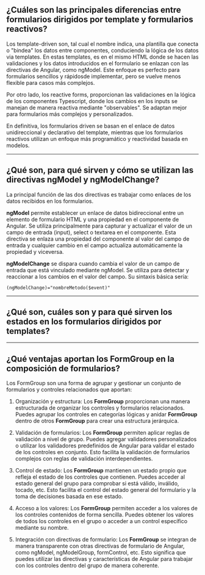 ## ¿Cuáles son las principales diferencias entre formularios dirigidos por template y formularios reactivos?

Los template-driven son, tal cual el nombre indica, una plantilla que conecta o "bindea" los datos entre componentes, conduciendo la lógica de los datos via templates.
En estas templates, es en el mismo HTML donde se hacen las validaciones y los datos introducidos en el formulario se enlazan con las directivas de Angular, como ngModel.
Este enfoque es perfecto para formularios sencillos y rápidosde implementar, pero se vuelve menos flexible para casos más complejos.

Por otro lado, los reactive forms, proporcionan las validaciones en la lógica de los componentes Typescript, donde los cambios en los inputs se manejan de manera reactiva mediante "observables".
Se adaptan mejor para formularios más complejos y personalizados.

En definitiva, los formularios driven se basan en el enlace de datos unidireccional y declarativo del template, mientras que los formularios reactivos utilizan un enfoque más programático y reactividad basada en modelos. 

---
## ¿Qué son, para qué sirven y cómo se utilizan las directivas ngModel y ngModelChange?

La principal función de las dos directivas es trabajar como enlaces de los datos recibidos en los formularios.

**ngModel** permite establecer un enlace de datos bidireccional entre un elemento de formulario HTML y una propiedad en el componente de Angular.
Se utiliza principalmente para capturar y actualizar el valor de un campo de entrada (input), select o textarea en el componente.
Esta directiva se enlaza una propiedad del componente al valor del campo de entrada y cualquier cambio en el campo actualiza automáticamente la propiedad y viceversa.

**ngModelChange** se dispara cuando cambia el valor de un campo de entrada que está vinculado mediante ngModel.
Se utiliza para detectar y reaccionar a los cambios en el valor del campo.
Su sintaxis básica sería:  
```
(ngModelChange)="nombreMetodo($event)"
```

---
## ¿Qué son, cuáles son y para qué sirven los estados en los formularios dirigidos por templates?


---
## ¿Qué ventajas aportan los FormGroup en la composición de formularios?

Los FormGroup son una forma de agrupar y gestionar un conjunto de formularios y controles relacionados que aportan:

1.  Organización y estructura: Los **FormGroup** proporcionan una manera estructurada de organizar los controles y formularios relacionados. Puedes agrupar los controles en categorías lógicas y anidar **FormGroup** dentro de otros **FormGroup** para crear una estructura jerárquica.

2.  Validación de formularios: Los **FormGroup** permiten aplicar reglas de validación a nivel de grupo. Puedes agregar validadores personalizados o utilizar los validadores predefinidos de Angular para validar el estado de los controles en conjunto. Esto facilita la validación de formularios complejos con reglas de validación interdependientes.

3.  Control de estado: Los **FormGroup** mantienen un estado propio que refleja el estado de los controles que contienen. Puedes acceder al estado general del grupo para comprobar si está válido, inválido, tocado, etc. Esto facilita el control del estado general del formulario y la toma de decisiones basada en ese estado.

4.  Acceso a los valores: Los **FormGroup** permiten acceder a los valores de los controles contenidos de forma sencilla. Puedes obtener los valores de todos los controles en el grupo o acceder a un control específico mediante su nombre.

5.  Integración con directivas de formulario: Los **FormGroup** se integran de manera transparente con otras directivas de formulario de Angular, como ngModel, ngModelGroup, formControl, etc. Esto significa que puedes utilizar las directivas y características de Angular para trabajar con los controles dentro del grupo de manera coherente.